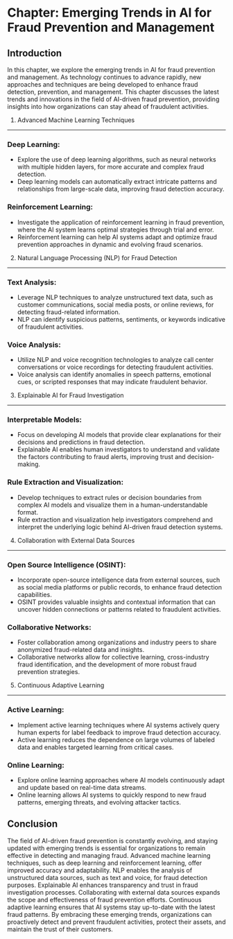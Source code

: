 Chapter: Emerging Trends in AI for Fraud Prevention and Management
==================================================================

Introduction
------------

In this chapter, we explore the emerging trends in AI for fraud prevention and management. As technology continues to advance rapidly, new approaches and techniques are being developed to enhance fraud detection, prevention, and management. This chapter discusses the latest trends and innovations in the field of AI-driven fraud prevention, providing insights into how organizations can stay ahead of fraudulent activities.

1. Advanced Machine Learning Techniques
---------------------------------------

### Deep Learning:

* Explore the use of deep learning algorithms, such as neural networks with multiple hidden layers, for more accurate and complex fraud detection.
* Deep learning models can automatically extract intricate patterns and relationships from large-scale data, improving fraud detection accuracy.

### Reinforcement Learning:

* Investigate the application of reinforcement learning in fraud prevention, where the AI system learns optimal strategies through trial and error.
* Reinforcement learning can help AI systems adapt and optimize fraud prevention approaches in dynamic and evolving fraud scenarios.

2. Natural Language Processing (NLP) for Fraud Detection
--------------------------------------------------------

### Text Analysis:

* Leverage NLP techniques to analyze unstructured text data, such as customer communications, social media posts, or online reviews, for detecting fraud-related information.
* NLP can identify suspicious patterns, sentiments, or keywords indicative of fraudulent activities.

### Voice Analysis:

* Utilize NLP and voice recognition technologies to analyze call center conversations or voice recordings for detecting fraudulent activities.
* Voice analysis can identify anomalies in speech patterns, emotional cues, or scripted responses that may indicate fraudulent behavior.

3. Explainable AI for Fraud Investigation
-----------------------------------------

### Interpretable Models:

* Focus on developing AI models that provide clear explanations for their decisions and predictions in fraud detection.
* Explainable AI enables human investigators to understand and validate the factors contributing to fraud alerts, improving trust and decision-making.

### Rule Extraction and Visualization:

* Develop techniques to extract rules or decision boundaries from complex AI models and visualize them in a human-understandable format.
* Rule extraction and visualization help investigators comprehend and interpret the underlying logic behind AI-driven fraud detection systems.

4. Collaboration with External Data Sources
-------------------------------------------

### Open Source Intelligence (OSINT):

* Incorporate open-source intelligence data from external sources, such as social media platforms or public records, to enhance fraud detection capabilities.
* OSINT provides valuable insights and contextual information that can uncover hidden connections or patterns related to fraudulent activities.

### Collaborative Networks:

* Foster collaboration among organizations and industry peers to share anonymized fraud-related data and insights.
* Collaborative networks allow for collective learning, cross-industry fraud identification, and the development of more robust fraud prevention strategies.

5. Continuous Adaptive Learning
-------------------------------

### Active Learning:

* Implement active learning techniques where AI systems actively query human experts for label feedback to improve fraud detection accuracy.
* Active learning reduces the dependence on large volumes of labeled data and enables targeted learning from critical cases.

### Online Learning:

* Explore online learning approaches where AI models continuously adapt and update based on real-time data streams.
* Online learning allows AI systems to quickly respond to new fraud patterns, emerging threats, and evolving attacker tactics.

Conclusion
----------

The field of AI-driven fraud prevention is constantly evolving, and staying updated with emerging trends is essential for organizations to remain effective in detecting and managing fraud. Advanced machine learning techniques, such as deep learning and reinforcement learning, offer improved accuracy and adaptability. NLP enables the analysis of unstructured data sources, such as text and voice, for fraud detection purposes. Explainable AI enhances transparency and trust in fraud investigation processes. Collaborating with external data sources expands the scope and effectiveness of fraud prevention efforts. Continuous adaptive learning ensures that AI systems stay up-to-date with the latest fraud patterns. By embracing these emerging trends, organizations can proactively detect and prevent fraudulent activities, protect their assets, and maintain the trust of their customers.
